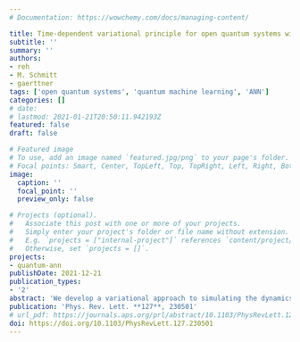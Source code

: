 ```yaml
---
# Documentation: https://wowchemy.com/docs/managing-content/

title: Time-dependent variational principle for open quantum systems with artificial neural networks
subtitle: ''
summary: ''
authors:
- reh
- M. Schmitt
- gaerttner
tags: ['open quantum systems', 'quantum machine learning', 'ANN']
categories: []
# date:
# lastmod: 2021-01-21T20:50:11.942193Z
featured: false
draft: false

# Featured image
# To use, add an image named `featured.jpg/png` to your page's folder.
# Focal points: Smart, Center, TopLeft, Top, TopRight, Left, Right, BottomLeft, Bottom, BottomRight.
image:
  caption: ''
  focal_point: ''
  preview_only: false

# Projects (optional).
#   Associate this post with one or more of your projects.
#   Simply enter your project's folder or file name without extension.
#   E.g. `projects = ["internal-project"]` references `content/project/deep-learning/index.md`.
#   Otherwise, set `projects = []`.
projects:
- quantum-ann
publishDate: 2021-12-21
publication_types:
- '2'
abstract: 'We develop a variational approach to simulating the dynamics of open quantum many-body systems using deep autoregressive neural networks. The parameters of a compressed representation of a mixed quantum state are adapted dynamically according to the Lindblad master equation by employing a time-dependent variational principle. We illustrate our approach by solving the dissipative quantum Heisenberg model in one and two dimensions for up to 40 spins and by applying it to the simulation of confinement dynamics in the presence of dissipation.'
publication: 'Phys. Rev. Lett. **127**, 230501'
# url_pdf: https://journals.aps.org/prl/abstract/10.1103/PhysRevLett.127.230501
doi: https://doi.org/10.1103/PhysRevLett.127.230501
---
```

